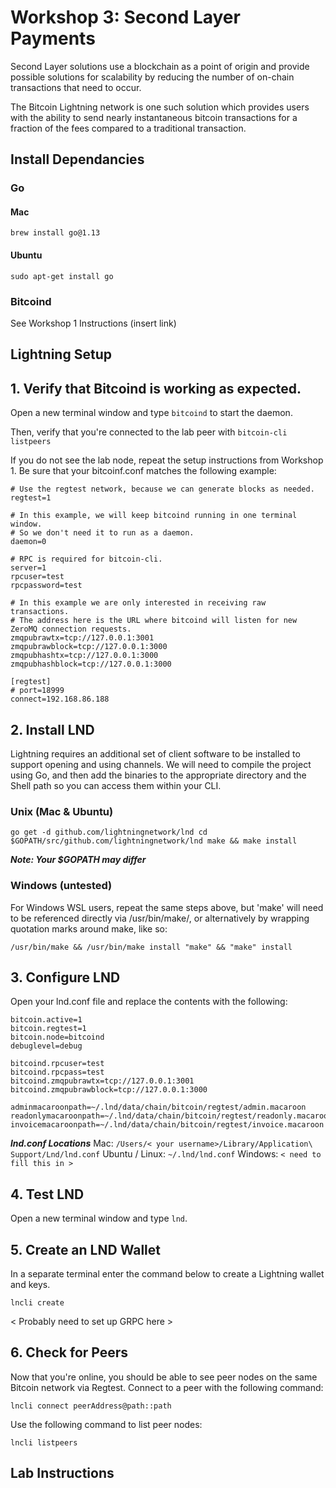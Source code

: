 # Workshop 3: Second Layer Payments

Second Layer solutions use a blockchain as a point of origin and provide possible solutions for scalability by reducing the number of on-chain transactions that need to occur. 

The Bitcoin Lightning network is one such solution which provides users with the ability to send nearly instantaneous bitcoin transactions for a fraction of the fees compared to a traditional transaction. 

## Install Dependancies

### Go

#### Mac

`brew install go@1.13`

#### Ubuntu 

`sudo apt-get install go`


### Bitcoind 

See Workshop 1 Instructions (insert link)


## Lightning Setup

## 1. Verify that Bitcoind is working as expected.

Open a new terminal window and type `bitcoind` to start the daemon.

Then, verify that you're connected to the lab peer with `bitcoin-cli listpeers` 

If you do not see the lab node, repeat the setup instructions from Workshop 1. Be sure that your bitcoinf.conf matches the following example:

```
# Use the regtest network, because we can generate blocks as needed.
regtest=1

# In this example, we will keep bitcoind running in one terminal window.
# So we don't need it to run as a daemon.
daemon=0

# RPC is required for bitcoin-cli.
server=1
rpcuser=test
rpcpassword=test

# In this example we are only interested in receiving raw transactions.
# The address here is the URL where bitcoind will listen for new ZeroMQ connection requests.
zmqpubrawtx=tcp://127.0.0.1:3001
zmqpubrawblock=tcp://127.0.0.1:3000
zmqpubhashtx=tcp://127.0.0.1:3000
zmqpubhashblock=tcp://127.0.0.1:3000

[regtest]
# port=18999
connect=192.168.86.188
```


## 2. Install LND

Lightning requires an additional set of client software to be installed to support opening and using channels. We will need to compile the project using Go, and then add the binaries to the appropriate directory and the Shell path so you can access them within your CLI. 

### Unix (Mac & Ubuntu)

`go get -d github.com/lightningnetwork/lnd
cd $GOPATH/src/github.com/lightningnetwork/lnd
make && make install`

***Note: Your $GOPATH may differ***

### Windows (untested)
For Windows WSL users, repeat the same steps above, but 'make' will need to be referenced directly via /usr/bin/make/, or alternatively by wrapping quotation marks around make, like so:

`/usr/bin/make && /usr/bin/make install
"make" && "make" install`

## 3. Configure LND

Open your lnd.conf file and replace the contents with the following:
```
bitcoin.active=1
bitcoin.regtest=1
bitcoin.node=bitcoind
debuglevel=debug

bitcoind.rpcuser=test
bitcoind.rpcpass=test
bitcoind.zmqpubrawtx=tcp://127.0.0.1:3001
bitcoind.zmqpubrawblock=tcp://127.0.0.1:3000

adminmacaroonpath=~/.lnd/data/chain/bitcoin/regtest/admin.macaroon
readonlymacaroonpath=~/.lnd/data/chain/bitcoin/regtest/readonly.macaroon
invoicemacaroonpath=~/.lnd/data/chain/bitcoin/regtest/invoice.macaroon
```

***lnd.conf Locations***
Mac: `/Users/< your username>/Library/Application\ Support/Lnd/lnd.conf`
Ubuntu / Linux: `~/.lnd/lnd.conf`
Windows: `< need to fill this in >`

## 4. Test LND 

Open a new terminal window and type `lnd`. 

## 5. Create an LND Wallet

In a separate terminal enter the command below to create a Lightning wallet and keys. 

`lncli create`


< Probably need to set up GRPC here > 

## 6. Check for Peers

Now that you're online, you should be able to see peer nodes on the same Bitcoin network via Regtest. Connect to a peer with the following command:

`lncli connect peerAddress@path::path` 

Use the following command to list peer nodes:

`lncli listpeers`



## Lab Instructions

